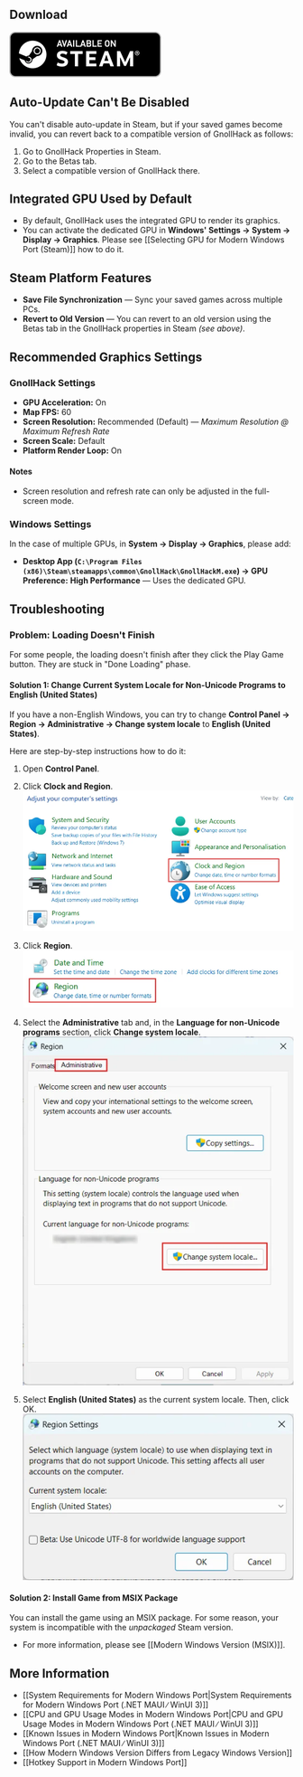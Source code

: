 ## Download

<a href="https://store.steampowered.com/app/3558190/GnollHack/?utm_source=wiki">![Available on Steam](/uploads/Download/steam-q90.webp)</a><br />

## Auto-Update Can't Be Disabled

You can't disable auto-update in Steam, but if your saved games become invalid, you can revert back to a compatible version of GnollHack as follows:
1. Go to GnollHack Properties in Steam.
2. Go to the Betas tab.
3. Select a compatible version of GnollHack there.

## Integrated GPU Used by Default

- By default, GnollHack uses the integrated GPU to render its graphics.
- You can activate the dedicated GPU in **Windows' Settings → System → Display → Graphics**. Please see [[Selecting GPU for Modern Windows Port (Steam)]] how to do it.

## Steam Platform Features

- **Save File Synchronization** — Sync your saved games across multiple PCs.
- **Revert to Old Version** — You can revert to an old version using the Betas tab in the GnollHack properties in Steam *(see above)*.

## Recommended Graphics Settings

### GnollHack Settings

- **GPU Acceleration:** On
- **Map FPS:** 60
- **Screen Resolution:** Recommended (Default) — _Maximum Resolution @ Maximum Refresh Rate_
- **Screen Scale:** Default
- **Platform Render Loop:** On

#### Notes

- Screen resolution and refresh rate can only be adjusted in the full-screen mode.

### Windows Settings

In the case of multiple GPUs, in **System → Display → Graphics**, please add:

- **Desktop App (`C:\Program Files (x86)\Steam\steamapps\common\GnollHack\GnollHackM.exe`) → GPU Preference:** **High Performance** — Uses the dedicated GPU.

## Troubleshooting

### Problem: Loading Doesn't Finish

For some people, the loading doesn't finish after they click the Play Game button. They are stuck in "Done Loading" phase.

#### Solution 1: Change Current System Locale for Non-Unicode Programs to English (United States)

If you have a non-English Windows, you can try to change **Control Panel → Region → Administrative → Change system locale** to **English (United States)**.

Here are step-by-step instructions how to do it:

1. Open **Control Panel**.
2. Click **Clock and Region**.<br />
    ![change-locale-1](/uploads/Modern%20Windows%20Version%20(Steam)/change-locale-1.webp)

3. Click **Region**.<br />
    ![change-locale-2](/uploads/Modern%20Windows%20Version%20(Steam)/change-locale-2.webp)

4. Select the **Administrative** tab and, in the **Language for non-Unicode programs** section, click **Change system locale**.<br />
    ![change-locale-3](/uploads/Modern%20Windows%20Version%20(Steam)/change-locale-3.webp)

5. Select **English (United States)** as the current system locale. Then, click OK.<br />
    ![change-locale-4](/uploads/Modern%20Windows%20Version%20(Steam)/change-locale-4.webp)

#### Solution 2: Install Game from MSIX Package

You can install the game using an MSIX package. For some reason, your system is incompatible with the _unpackaged_ Steam version.

- For more information, please see [[Modern Windows Version (MSIX)]].

## More Information

- [[System Requirements for Modern Windows Port|System Requirements for Modern Windows Port (.NET MAUI ∕ WinUI 3)]]
- [[CPU and GPU Usage Modes in Modern Windows Port|CPU and GPU Usage Modes in Modern Windows Port (.NET MAUI ∕ WinUI 3)]]
- [[Known Issues in Modern Windows Port|Known Issues in Modern Windows Port (.NET MAUI ∕ WinUI 3)]]
- [[How Modern Windows Version Differs from Legacy Windows Version]]
- [[Hotkey Support in Modern Windows Port]]
